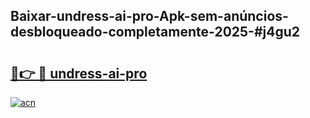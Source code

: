 ## Baixar-undress-ai-pro-Apk-sem-anúncios-desbloqueado-completamente-2025-#j4gu2

# <h2><a href="https://ainizakaria.my?title=undress-ai-pro&ref=22M">🔗👉 🔴 undress-ai-pro</a></h2>

[![acn](https://github.com/user-attachments/assets/0f9c940e-d8b0-45ae-aac7-cd30a18b3e1c)](https://ainizakaria.my?title=undress-ai-pro&ref=22M)

